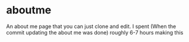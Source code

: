 # aboutme
An about me page that you can just clone and edit. I spent (When the commit updating the about me was done) roughly 6-7 hours making this
